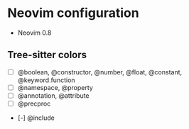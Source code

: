 # Neovim configuration

- Neovim 0.8

## Tree-sitter colors

- [ ] @boolean, @constructor, @number, @float, @constant, @keyword.function
- [ ] @namespace, @property
- [ ] @annotation, @attribute
- [ ] @precproc
- [-] @include
